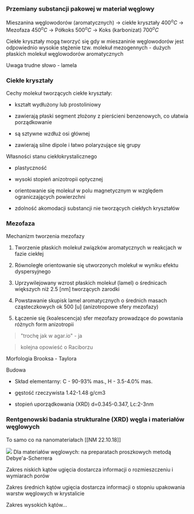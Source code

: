 ### Przemiany substancji pakowej w materiał węglowy

Mieszanina węglowodorów (aromatycznych) -> ciekłe kryształy $400^oC$ -> Mezofaza $450^oC$ -> Półkoks $500^oC$ -> Koks (karbonizat) $700^oC$

Ciekłe kryształy mogą tworzyć się gdy w mieszaninie węglowodorów jest odpowiednio wysokie stężenie tzw. molekuł mezogennych - dużych płaskich molekuł węglowodorów aromatycznych

Uwaga trudne słowo - lamela

### Ciekłe kryształy

Cechy molekuł tworzących ciekłe kryształy:

* kształt wydłużony lub prostoliniowy

* zawierają płaski segment złożony z pierścieni benzenowych, co ułatwia porządkowanie

* są sztywne wzdłuż osi głównej

* zawierają silne dipole i łatwo polaryzujące się grupy

Własności stanu ciekłokrystalicznego

* plastyczność

* wysoki stopień anizotropii optycznej

* orientowanie się molekuł w polu magnetycznym w względem ograniczających powierzchni

* zdolność akomodacji substancji nie tworzących ciekłych kryształów

### Mezofaza

Mechanizm tworzenia mezofazy

1. Tworzenie płaskich molekuł związków aromatycznych w reakcjach w fazie ciekłej

2. Równoległe orientowanie się utworzonych molekuł w wyniku efektu dyspersyjnego

3. Uprzywilejowany wzrost płaskich molekuł (lamel) o średnicach większych niż 2.5 [nm] tworzących zarodki

4. Powstawanie skupisk lamel aromatycznych o średnich masach cząsteczkowych ok 500 [u] (anizotropowe sfery mezofazy)

5. Łączenie się (koalescencja) sfer mezofazy prowadzące do powstania różnych form anizotropii

> "trochę jak w agar.io" - ja

> kolejna opowieść o Raciborzu

Morfologia Brooksa - Taylora

Budowa

* Skład elementarny: C - 90-93% mas., H - 3.5-4.0% mas.

* gęstość rzeczywista 1.42-1.48 g/cm3

* stopień uporządkowania (XRD) d=0.345-0.347, Lc:2-3nm

### Rentgenowski badania strukturalne (XRD) węgla i materiałów węglowych

To samo co na nanomateriałach [[NM 22.10.18]]

![](https://i.ytimg.com/vi/7lQmShVDJww/sddefault.jpg)
Dla materiałów węglowych: na preparatach proszkowych metodą Debye'a-Scherrera

Zakres niskich kątów ugięcia dostarcza informacji o rozmieszczeniu i wymiarach porów

Zakres średnich kątów ugięcia dostarcza informacji o stopniu upakowania warstw węglowych w krystalicie

Zakres wysokich kątów...
